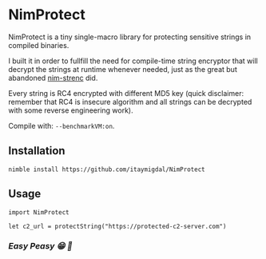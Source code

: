 
# NimProtect

NimProtect is a tiny single-macro library for protecting sensitive strings in compiled binaries. 

I built it in order to fullfill the need for compile-time string encryptor that will decrypt the strings at runtime whenever needed, just as the great but abandoned [nim-strenc](https://github.com/Yardanico/nim-strenc) did.

Every string is RC4 encrypted with different MD5 key (quick disclaimer: remember that RC4 is insecure algorithm and all strings can be decrypted with some reverse engineering work).

Compile with: `--benchmarkVM:on`.

## Installation

```
nimble install https://github.com/itaymigdal/NimProtect
```

## Usage

```
import NimProtect

let c2_url = protectString("https://protected-c2-server.com")
```

### *Easy Peasy :grin: :metal:*
  
